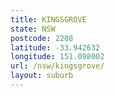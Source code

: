 ```yaml
---
title: KINGSGROVE
state: NSW
postcode: 2208
latitude: -33.942632
longitude: 151.098002
url: /nsw/kingsgrove/
layout: suburb
---
```

